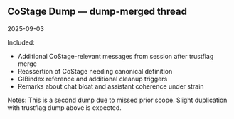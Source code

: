 ## CoStage Dump — dump-merged thread
2025-09-03

Included:
- Additional CoStage-relevant messages from session after trustflag merge
- Reassertion of CoStage needing canonical definition
- GIBindex reference and additional cleanup triggers
- Remarks about chat bloat and assistant coherence under strain

Notes:
This is a second dump due to missed prior scope. Slight duplication with trustflag dump above is expected.

